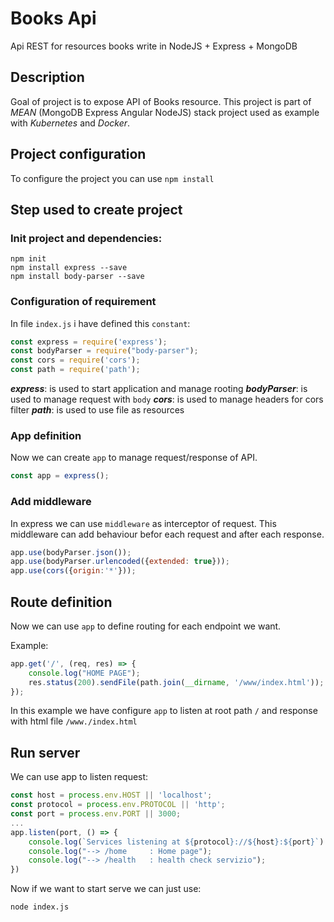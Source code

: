 # Books Api

Api REST for resources books write in NodeJS + Express + MongoDB

## Description

Goal of project is to expose API of Books resource.
This project is part of _MEAN_ (MongoDB Express Angular NodeJS) stack project used as example with _Kubernetes_ and _Docker_.

## Project configuration

To configure the project you can use `npm install` 


## Step used to create project

### Init project and dependencies:

```shell
npm init
npm install express --save
npm install body-parser --save
```

### Configuration of requirement

In file `index.js` i have defined this `constant`:

```javascript
const express = require('express');
const bodyParser = require("body-parser");
const cors = require('cors');
const path = require('path');
```

***express***: is used to start application and manage rooting
***bodyParser***: is used to manage request with `body` 
***cors***: is used to manage headers for cors filter
***path***: is used to use file as resources

### App definition

Now we can create `app` to manage request/response of API.

```javascript
const app = express();
```

### Add middleware

In express we can use `middleware` as interceptor of request. This middleware can add behaviour befor each request and after each response.

```javascript
app.use(bodyParser.json());
app.use(bodyParser.urlencoded({extended: true}));
app.use(cors({origin:'*'}));
```

## Route definition 

Now we can use `app` to define routing for each endpoint we want.

Example:

```javascript
app.get('/', (req, res) => {
    console.log("HOME PAGE");
    res.status(200).sendFile(path.join(__dirname, '/www/index.html'));
});
```

In this example we have configure `app` to listen at root path `/` and response with html file `/www./index.html`

## Run server

We can use app to listen request:

```javascript
const host = process.env.HOST || 'localhost';
const protocol = process.env.PROTOCOL || 'http';
const port = process.env.PORT || 3000;
...
app.listen(port, () => {
    console.log(`Services listening at ${protocol}://${host}:${port}`)
    console.log("--> /home     : Home page");
    console.log("--> /health   : health check servizio");
})
```

Now if we want to start serve we can just use:

```shell
node index.js

```


